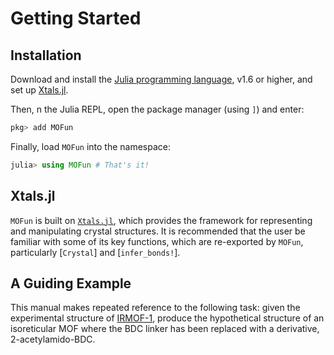 # Getting Started

## Installation

Download and install the [Julia programming language](https://julialang.org/),
v1.6 or higher, and set up [Xtals.jl](https://simonensemble.github.io/Xtals.jl/dev/).

Then, n the Julia REPL, open the package manager (using `]`) and enter:

```julia
pkg> add MOFun
```

Finally, load `MOFun` into the namespace:

```julia
julia> using MOFun # That's it!
```

## Xtals.jl

`MOFun` is built on [`Xtals.jl`](https://github.com/SimonEnsemble/Xtals.jl), which
provides the framework for representing and manipulating crystal structures. It
is recommended that the user be familiar with some of its key functions, which
are re-exported by `MOFun`, particularly [`Crystal`] and [`infer_bonds!`].


## A Guiding Example

This manual makes repeated reference to the following task: given the experimental structure of 
[IRMOF-1](https://raw.githubusercontent.com/SimonEnsemble/MOFun.jl/master/test/data/crystals/IRMOF-1.cif?token=AD3TMGFZCE4WX3J4TDH2BSDAYMO2K), 
produce the hypothetical structure of an isoreticular MOF where the BDC linker has been replaced with a derivative, 2-acetylamido-BDC.
